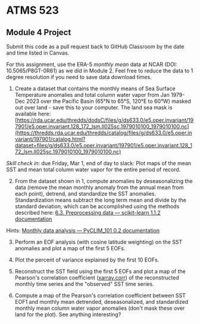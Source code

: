 # ATMS 523

## Module 4 Project

Submit this code as a pull request back to GitHub Classroom by the date and time listed in Canvas.

For this assignment, use the ERA-5 *monthly mean* data at NCAR (DOI: 10.5065/P8GT-0R61) as we did in Module 2.  Feel free to reduce the data to 1 degree resolution if you need to save data download times.


1) Create a dataset that contains the monthly means of Sea Surface Temperature anomalies and total column water vapor from Jan 1979-Dec 2023 over the Pacific Basin (65°N to 65°S, 120°E to 60°W) masked out over land - save this to your computer. The land sea mask is available here: [https://rda.ucar.edu/thredds/dodsC/files/g/ds633.0/e5.oper.invariant/197901/e5.oper.invariant.128_172_lsm.ll025sc.1979010100_1979010100.nc](https://thredds.rda.ucar.edu/thredds/catalog/files/g/ds633.0/e5.oper.invariant/197901/catalog.html?dataset=files/g/ds633.0/e5.oper.invariant/197901/e5.oper.invariant.128_172_lsm.ll025sc.1979010100_1979010100.nc)

*Skill check in:* due Friday, Mar 1, end of day to slack: Plot maps of the mean SST and mean total column water vapor for the entire period of record.

2)  From the dataset shown in 1, compute anomalies by deseasonalizing the data (remove the mean monthly anomaly from the annual mean from each point), detrend, and standardize the SST anomalies.  Standardization means subtract the long term mean and divide by the standard deviation, which can be accomplished using the methods described here: [6.3. Preprocessing data &mdash; scikit-learn 1.1.2 documentation](https://scikit-learn.org/stable/modules/preprocessing.html)
   
   Hints: [Monthly data analysis &#8212; PyCLIM_101 0.2 documentation](https://climate.usu.edu/people/yoshi/pyclm101/monthly.html)

3) Perform an EOF analysis (with cosine latitude weighting) on the SST anomalies and plot a map of the first 5 EOFs.

4) Plot the percent of variance explained by the first 10 EOFs.

5) Reconstruct the SST field using the first 5 EOFs and plot a map of the Pearson's correlation coefficient ([xarray.corr](https://docs.xarray.dev/en/stable/generated/xarray.corr.html)) of the reconstructed monthly time series and the "observed" SST time series.

6) Compute a map of the Pearson's correlation coefficient between SST EOF1 and monthly mean detrended, deseasonalized, and standardized monthly mean column water vapor anomalies (don't mask these over land for the plot).  See anything interesting?
